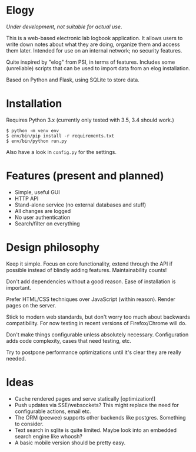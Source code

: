 Elogy
=====

*Under development, not suitable for actual use*.

This is a web-based electronic lab logbook application. It allows users to write down notes about what they are doing, organize them and access them later. Intended for use on an internal network; no security features.

Quite inspired by "elog" from PSI, in terms of features. Includes some (unreliable) scripts that can be used to import data from an elog installation.

Based on Python and Flask, using SQLite to store data.


Installation
============

Requires Python 3.x (currently only tested with 3.5, 3.4 should work.)

```
$ python -m venv env
$ env/bin/pip install -r requirements.txt
$ env/bin/python run.py
```

Also have a look in ```config.py``` for the settings.


Features (present and planned)
==============================

* Simple, useful GUI
* HTTP API
* Stand-alone service (no external databases and stuff)
* All changes are logged
* No user authentication
* Search/filter on everything


Design philosophy
=================

Keep it simple. Focus on core functionality, extend through the API if possible instead of blindly adding features. Maintainability counts!

Don't add dependencies without a good reason. Ease of installation is important.

Prefer HTML/CSS techniques over JavaScript (within reason). Render pages on the server.

Stick to modern web standards, but don't worry too much about backwards compatibility. For now testing in recent versions of Firefox/Chrome will do.

Don't make things configurable unless absolutely necessary. Configuration adds code complexity, cases that need testing, etc.

Try to postpone performance optimizations until it's clear they are really needed.


Ideas
=====

* Cache rendered pages and serve statically [optimization!]
* Push updates via SSE/websockets? This might replace the need for configurable actions, email etc.
* The ORM (peewee) supports other backends like postgres. Something to consider.
* Text search in sqlite is quite limited. Maybe look into an embedded search engine like whoosh?
* A basic mobile version should be pretty easy.
